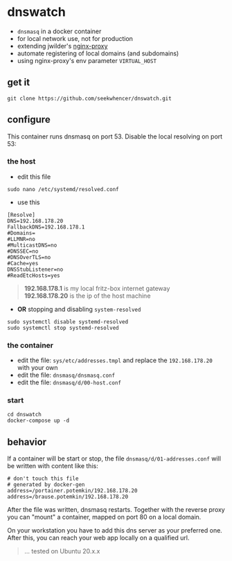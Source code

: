 # dnswatch

- `dnsmasq` in a docker container
- for local network use, not for production
- extending jwilder's [nginx-proxy](https://github.com/nginx-proxy/nginx-proxy)
- automate registering of local domains (and subdomains)
- using nginx-proxy's env parameter `VIRTUAL_HOST`

## get it
```
git clone https://github.com/seekwhencer/dnswatch.git
```

## configure

This container runs dnsmasq on port 53. Disable the local resolving on port 53:

### the host

- edit this file
```
sudo nano /etc/systemd/resolved.conf
```

- use this
```
[Resolve]
DNS=192.168.178.20
FallbackDNS=192.168.178.1
#Domains=
#LLMNR=no
#MulticastDNS=no
#DNSSEC=no
#DNSOverTLS=no
#Cache=yes
DNSStubListener=no
#ReadEtcHosts=yes
```
> **192.168.178.1** is my local fritz-box internet gateway  
> **192.168.178.20** is the ip of the host machine


- **OR** stopping and disabling `system-resolved`

```
sudo systemctl disable systemd-resolved
sudo systemctl stop systemd-resolved
```

### the container

- edit the file: `sys/etc/addresses.tmpl` and replace the `192.168.178.20` with your own
- edit the file: `dnsmasq/dnsmasq.conf`
- edit the file: `dnsmasq/d/00-host.conf`


### start
```
cd dnswatch
docker-compose up -d
```

## behavior
If a container will be start or stop, the file `dnsmasq/d/01-addresses.conf` will be written with content like this:
```
# don't touch this file
# generated by docker-gen
address=/portainer.potemkin/192.168.178.20
address=/brause.potemkin/192.168.178.20
```
After the file was written, dnsmasq restarts. Together with the reverse proxy you can "mount" a container,
mapped on port 80 on a local domain.  

On your workstation you have to add this dns server as your preferred one. After this, you can reach your
web app locally on a qualified url.

> ... tested on Ubuntu 20.x.x